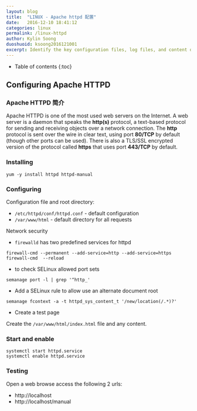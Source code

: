 ```yaml
---
layout: blog
title:  "LINUX - Apache httpd 配置"
date:   2016-12-10 18:41:12
categories: linux
permalink: /linux-httpd
author: Kylin Soong
duoshuoid: ksoong2016121001
excerpt: Identify the key configuration files, log files, and content directories used by Apache httpd. Configure Apache httpd to provide IP-based and name-based virtual hosts. Configure Apache httpd to provide TLS-encrypted virtual hosts. Configure Apache httpd to serve dynamic database-driven web content.
---
```


* Table of contents
{:toc}

## Configuring Apache HTTPD

### Apache HTTPD 简介

Apache HTTPD is one of the most used web servers on the Internet. A web server is a daemon that speaks the **http(s)** protocol, a text-based protocol for sending and receiving objects over a network connection. The **http** protocol is sent over the wire in clear text, using port **80/TCP** by default (though other ports can be used). There is also a TLS/SSL encrypted version of the protocol called **https** that uses port **443/TCP** by default.

### Installing

~~~
yum -y install httpd httpd-manual
~~~

### Configuring

Configuration file and root directory:

* `/etc/httpd/conf/httpd.conf` - default configuration
* `/var/www/html` - default directory for all requests 

Network security

* `firewalld` has two predefined services for httpd

~~~
firewall-cmd --permanent --add-service=http --add-service=https
firewall-cmd  --reload
~~~

* to check SELinux allowed port sets

~~~
semanage port -l | grep '^http_'
~~~

* Add a SELinux rule to allow use an alternate document root

~~~
semanage fcontext -a -t httpd_sys_content_t '/new/location(/.*)?'
~~~

* Create a test page

Create the `/var/www/html/index.html` file and any content.

### Start and enable

~~~
systemctl start httpd.service
systemctl enable httpd.service
~~~

### Testing

Open a web browse access the following 2 urls:

* http://localhost
* http://localhost/manual

